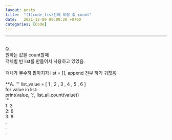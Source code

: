 ```yaml
---
layout: posts
title:  "(1)code_list안에 특정 값 count"
date:   2021-12-09 09:00:20 +0700
categories: [Code]
---
```

<link rel = "stylesheet" href ="/static/css/bootstrap.min.css">

--------------------------
<br/>
Q.<br/>
원하는 값을 count할때 <br/>
객체별 빈 list를 만들어서 사용하고 있었음.<br/>
<br/>
객체가 무수히 많아지자 list = [], append 전부 하기 귀찮음<br/>

<br/>
**A.
'''
list_value = [ 1 , 2 , 3 , 4 , 5 , 6 ]<br/>
      for value in list: <br/>
    print(value, ':', list_all.count(value))<br/>
'''

<br/>
1: 3<br/>
2: 6<br/>
3: 8<br/>
.<br/>
.<br/>
.<br/>
